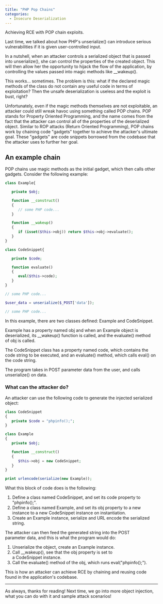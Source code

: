 ```yaml
---
title: "PHP Pop Chains"
categories:
  - Insecure Deserialization
---
```


Achieving RCE with POP chain exploits.

Last time, we talked about how PHP's unserialize() can introduce serious vulnerabilities if it is given user-controlled input.

In a nutshell, when an attacker controls a serialized object that is passed into unserialize(), she can control the properties of the created object. This will then allow her the opportunity to hijack the flow of the application, by controlling the values passed into magic methods like \_\_wakeup().

This works... sometimes. The problem is this: what if the declared magic methods of the class do not contain any useful code in terms of exploitation? Then the unsafe deserialization is useless and the exploit is bust, right?

Unfortunately, even if the magic methods themselves are not exploitable, an attacker could still wreak havoc using something called POP chains. POP stands for Property Oriented Programming, and the name comes from the fact that the attacker can control all of the properties of the deserialized object. Similar to ROP attacks (Return Oriented Programming), POP chains work by chaining code "gadgets" together to achieve the attacker's ultimate goal. These "gadgets" are code snippets borrowed from the codebase that the attacker uses to further her goal.

## An example chain

POP chains use magic methods as the initial gadget, which then calls other gadgets. Consider the following example:

```php
class Example{

   private $obj;

   function __construct()
   {
      // some PHP code...
   }

   function __wakeup()
   {
      if (isset($this->obj)) return $this->obj->evaluate();
   }
}

class CodeSnippet{

   private $code;

   function evaluate()
   {
      eval($this->code);
   }
}

// some PHP code...

$user_data = unserialize($_POST['data']);

// some PHP code...
```

In this example, there are two classes defined: Example and CodeSnippet.

Example has a property named obj and when an Example object is deserialized, its \_\_wakeup() function is called, and the evaluate() method of obj is called.

The CodeSnippet class has a property named code, which contains the code string to be executed, and an evaluate() method, which calls eval() on the code string.

The program takes in POST parameter data from the user, and calls unserialize() on data.

### What can the attacker do?

An attacker can use the following code to generate the injected serialized object:

```php
class CodeSnippet
{
   private $code = "phpinfo();";
}

class Example
{
   private $obj;

   function __construct()
   {
      $this->obj = new CodeSnippet;
   }
}

print urlencode(serialize(new Example));
```

What this block of code does is the following:

1.  Define a class named CodeSnippet, and set its code property to "phpinfo();".
2.  Define a class named Example, and set its obj property to a new instance to a new CodeSnippet instance on instantiation.
3.  Create an Example instance, serialize and URL encode the serialized string.

The attacker can then feed the generated string into the POST parameter data, and this is what the program would do:

1.  Unserialize the object, create an Example instance.
2.  Call \_\_wakeup(), see that the obj property is set to a CodeSnippet instance.
3.  Call the evaluate() method of the obj, which runs eval("phpinfo();").

This is how an attacker can achieve RCE by chaining and reusing code found in the application's codebase.

* * * * *

As always, thanks for reading! Next time, we go into more object injection, what you can do with it and sample attack scenarios!